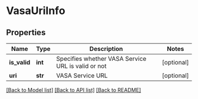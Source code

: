 # VasaUriInfo

## Properties
Name | Type | Description | Notes
------------ | ------------- | ------------- | -------------
**is_valid** | **int** | Specifies whether VASA Service URL is valid or not | [optional] 
**uri** | **str** | VASA Service URL | [optional] 

[[Back to Model list]](../README.md#documentation-for-models) [[Back to API list]](../README.md#documentation-for-api-endpoints) [[Back to README]](../README.md)


